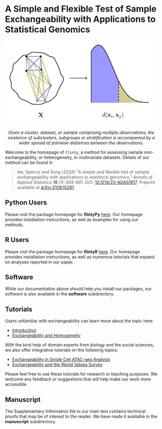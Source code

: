 # A Simple and Flexible Test of Sample Exchangeability with Applications to Statistical Genomics

![Exchangeability intuition](standalone_2.jpg)
<p align="center">
<i>
Given a cluster, dataset, or sample comprising multiple observations, the existence of subclusters, subgroups or stratification is accompanied by a wider spread of pairwise distances between the observations.
</i>
</p>

Welcome to the homepage of `flinty`, a method for assessing sample non-exchangeability, or heterogeneity, in multivariate datasets. Details of our method can be found in
> Aw, Spence and Song (2024) "A simple and flexible test of sample exchangeability with applications to statistical genomics," *Annals of Applied Statistics* **18** (1): 858-881. DOI: [10.1214/23-AOAS1817](https://doi.org/10.1214/23-AOAS1817). Preprint available at [arXiv:2109.15261](https://arxiv.org/abs/2109.15261).

## Python Users

Please visit the package homepage for **flintyPy** [here](https://songlab-cal.github.io/flinty). Our homepage provides installation instructions, as well as examples for using our methods.

## R Users

Please visit the package homepage for **flintyR** [here](https://alanaw1.github.io/flintyR). Our homepage provides installation instructions, as well as numerous tutorials that expand on analyses reported in our paper. 

## Software

While our documentation above should help you install our packages, our software is also available in the **software** subdirectory.

## Tutorials

Users unfamiliar with exchangeability can learn more about the topic here:

- [Introduction](https://alanaw1.github.io/flintyR/articles/intro.html)
- [Exchangeability and Homogeneity](https://alanaw1.github.io/flintyR/articles/ex_vs_hom.html)

With the kind help of domain experts from biology and the social sciences, we also offer integrative tutorials on the following topics:

- [Exchangeability in Single Cell ATAC-seq Analysis](https://alanaw1.github.io/flintyR/articles/single-cell-atac-seq.html)
- [Exchangeability and the World Values Survey](https://alanaw1.github.io/flintyR/articles/wvs.html)

Please feel free to use these tutorials for research or teaching purposes. We welcome any feedback or suggestions that will help make our work more accessible.

## Manuscript

The Supplementary Information file to our main text contains technical proofs that may be of interest to the reader. We have made it available in the **manuscript** subdirectory. 
